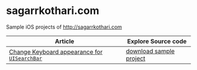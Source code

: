 # sagarrkothari.com
Sample iOS projects of http://sagarrkothari.com

| Article | Explore Source code |
|---------|------------------|
| [Change Keyboard appearance for `UISearchBar`](http://sagarrkothari.com/2017/01/26/change-keyboard-appearance-for-uisearchbar/) | [download sample project](https://github.com/sag333ar/sagarrkothari.com/tree/master/2017:01:26:change-keyboard-appearance-for-uisearchbar:) |
